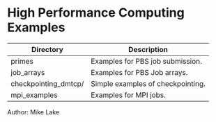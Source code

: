 High Performance Computing Examples
===================================

| Directory             | Description                       |
| ---------             | -----------                       |
| primes                | Examples for PBS job submission.  |
| job_arrays            | Examples for PBS Job arrays.      |
| checkpointing_dmtcp/  | Simple examples of checkpointing. |
| mpi_examples          | Examples for MPI jobs.            |


Author: Mike Lake

